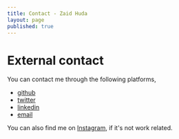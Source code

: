 ```yaml
---
title: Contact - Zaid Huda
layout: page
published: true
---
```


# External contact

You can contact me through the following platforms,

 - [github](https://github.com/zaidhuda)
 - [twitter](https://twitter.com/hudadiaz)
 - [linkedin](https://www.linkedin.com/in/zaid-huda)
 - [email](mailto:hudadiaz@gmail.com)
 
You can also find me on [Instagram](https://www.instagram.com/hudadiaz/), if it's not work related.
